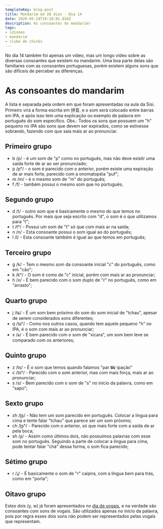 ```yaml
---
templateKey: blog-post
title: Mandarim em 28 dias - Dia 14
date: 2020-05-24T19:10:01.834Z
description: As consoantes do mandarim!
tags:
- idiomas
- mandarim
- clube de chinês
---
```

No dia 14 também foi apenas um vídeo, mas um longo vídeo sobre as diversas consoantes que existem no mandarim. Uma boa parte delas são familiares com as consoantes portuguesas, porém existem alguns sons que são difíceis de perceber as diferenças. 

# As consoantes do mandarim
A lista é separada pela ordem em que foram apresentadas na aula da Sisi. Primeiro virá a forma escrita em <ruby lang="ch">拼音</ruby>, e o som será colocado entre barras em IPA, e após isso tem uma explicação ou exemplo de palavra em português do som específico.
Obs.: Todos os sons que possuem um "h" pequeno no IPA são sons que devem ser expirados, como se estivesse sobrando, fazendo com que saia mais ar ao pronunciar.

## Primeiro grupo
- b /p/ - é um som de "p" como no português, mas não deve existir uma saída forte de ar ao ser pronunciado;
- p /pʰ/ - o som é parecido com o anterior, porém existe uma expiração de ar mais forte, parecido com a onomatopéia "puf";
- m /m/ - é o mesmo som de "m" do português;
- f /f/ - também possui o mesmo som que no português;

## Segundo grupo
- d /t/ - outro som que é basicamente o mesmo do que temos no português. Por mais que seja escrito com "d", o som é o que utilizamos para "t";
- t /tʰ/ - Possui um som de "t" só que com mais ar na saída;
- n /n/ - Esta consoante possui o som igual ao do português;
- l /l/ - Esta consoante também é igual ao que temos em português;

## Terceiro grupo
- g /k/ - Tem o mesmo som da consoante inicial "c" do português, como em "cão";
- k /kʰ/ - O som é como de "c" inicial, porém com mais ar ao pronunciar;
- h /x/ - É bem parecido com o som duplo de "r" no português, como em "arrasto";

## Quarto grupo
- j /tɕ/ - É um som bem próximo do som do som inicial de "tchau", apesar de serem considerados sons diferentes;
- q /tɕʰ/ - Como nos outros casos, quando tem aquele pequeno "h" no IPA, é o som com mais ar ao pronunciar;
- x /ɕ/ - É bem parecido com o som de "xícara", um som bem leve se comparado com os anteriores;

## Quinto grupo
- z /ts/ - É o som que temos quando falamos "par ***tic*** ipação"
- c /tsʰ/ - Parecido com o som anterior, mas com mais força, mais ar ao pronunciar;
- s /s/ - Bem parecido com o som de "s" no início da palavra, como em "sapo";

## Sexto grupo
- zh /ʈʂ/ - Não tem um som parecido em português. Colocar a língua para cima e tente falar "tchau" que parece ser um som próximo;
- ch /ʈʂʰ/ - Parecido com o anterior, só que mais forte com a saída de ar pela boca;
- sh /ʂ/ - Assim como últimos dois, não possuímos palavras com esse som no português. Seguindo a parte de colocar a língua para cima, pode tentar falar "chá" dessa forma, o som fica parecido;

## Sétimo grupo
- r /ɻ/ - É basicamente o som de "r" caipira, com a língua bem para trás, como em "porta";

## Oitavo grupo
Estes dois (y, w) já foram apresentados no <a href="../2020-05-20-mandarim-em-28-dias-dia-13" target="_blank">dia de vogais</a>, e na verdade são consoantes com sons de vogais. São utilizados apenas no início da palavra, pois por regra esses dois sons não podem ser representados pelas vogais que representam.
